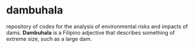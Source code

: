 # dambuhala
repository of codes for the analysis of environmental risks and impacts of dams. **Dambuhala** is a Filipino adjective that describes something of extreme size, such as a large dam. 
